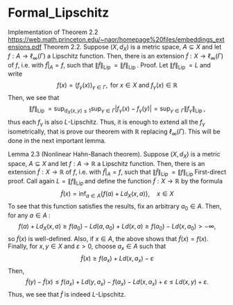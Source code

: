 # Formal_Lipschitz
Implementation of Theorem 2.2 https://web.math.princeton.edu/~naor/homepage%20files/embeddings_extensions.pdf
Theorem 2.2. Suppose $\left(X, d_X\right)$ is a metric space, $A \subseteq X$ and let $f: A \rightarrow \ell_{\infty}(\Gamma)$ a Lipschitz function. Then, there is an extension $\tilde{f}: X \rightarrow \ell_{\infty}(\Gamma)$ of $f$, i.e. with $\left.\tilde{f}\right|_A=f$, such that $\|\tilde{f}\|_{\text {Lip }}=\|f\|_{\text {Lip }}$.
Proof. Let $\|f\|_{\text {Lip }}=L$ and write
$$
f(x)=\left(f_\gamma(x)\right)_{\gamma \in \Gamma}, \text { for } x \in X \text { and } f_\gamma(x) \in \mathbb{R}
$$
Then, we see that
$$
\|f\|_{\text {Lip }}=\sup _{d_X(x, y) \leqslant 1} \sup _{\gamma \in \Gamma}\left|f_\gamma(x)-f_\gamma(y)\right|=\sup _{\gamma \in \Gamma}\left\|f_\gamma\right\|_{\text {Lip }},
$$
thus each $f_\gamma$ is also $L$-Lipschitz. Thus, it is enough to extend all the $f_\gamma$ isometrically, that is prove our theorem with $\mathbb{R}$ replacing $\ell_{\infty}(\Gamma)$. This will be done in the next important lemma.

Lemma 2.3 (Nonlinear Hahn-Banach theorem). Suppose $\left(X, d_X\right)$ is a metric space, $A \subseteq X$ and let $f: A \rightarrow \mathbb{R}$ a Lipschitz function. Then, there is an extension $\tilde{f}: X \rightarrow \mathbb{R}$ of $f$, i.e. with $\left.\tilde{f}\right|_A=f$, such that $\|\tilde{f}\|_{\text {Lip }}=\|f\|_{\text {Lip }}$
First-direct proof. Call again $L=\|f\|_{\text {Lip }}$ and define the function $\tilde{f}: X \rightarrow \mathbb{R}$ by the formula
$$
\tilde{f}(x)=\inf _{a \in A}\left\{f(a)+L d_X(x, a)\right\}, \quad x \in X
$$
To see that this function satisfies the results, fix an arbitrary $a_0 \in A$. Then, for any $a \in A$ :
$$
f(a)+L d_X(x, a) \geqslant f\left(a_0\right)-L d\left(a, a_0\right)+L d(x, a) \geqslant f\left(a_0\right)-L d\left(x, a_0\right)>-\infty,
$$
so $\tilde{f}(x)$ is well-defined. Also, if $x \in A$, the above shows that $\tilde{f}(x)=f(x)$. Finally, for $x, y \in X$ and $\varepsilon>0$, choose $a_x \in A$ such that
$$
\tilde{f}(x) \geqslant f\left(a_x\right)+L d\left(x, a_x\right)-\varepsilon
$$
Then,
$$
\tilde{f}(y)-\tilde{f}(x) \leqslant f\left(a_x\right)+L d\left(y, a_x\right)-f\left(a_x\right)-L d\left(x, a_x\right)+\varepsilon \leqslant L d(x, y)+\varepsilon .
$$
Thus, we see that $\tilde{f}$ is indeed $L$-Lipschitz.
